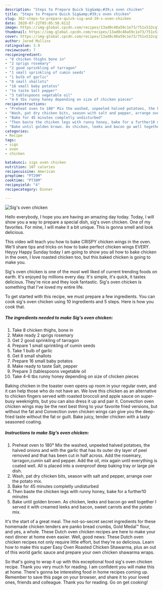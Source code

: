 ```yaml
---
description: "Steps to Prepare Quick Sig&amp;#39;s oven chicken"
title: "Steps to Prepare Quick Sig&amp;#39;s oven chicken"
slug: 362-steps-to-prepare-quick-sig-and-39-s-oven-chicken
date: 2020-07-22T05:05:58.611Z
image: https://img-global.cpcdn.com/recipes/13ad0c48a59c1e73/751x532cq70/sigs-oven-chicken-recipe-main-photo.jpg
thumbnail: https://img-global.cpcdn.com/recipes/13ad0c48a59c1e73/751x532cq70/sigs-oven-chicken-recipe-main-photo.jpg
cover: https://img-global.cpcdn.com/recipes/13ad0c48a59c1e73/751x532cq70/sigs-oven-chicken-recipe-main-photo.jpg
author: Jared Mullins
ratingvalue: 3.9
reviewcount: 7
recipeingredient:
- "8 chicken thighs bone in"
- "2 sprigs rosemary"
- "2 good sprinkling of tarragon"
- "1 small sprinkling of cumin seeds"
- "1 bulb of garlic"
- "8 small shallots"
- "16 small baby potatos"
- "to taste Salt pepper"
- "3 tablespoons vegetable oil"
- "4-6 tbs runny honey depending on size of chicken pieces"
recipeinstructions:
- "Preheat oven to 180° Mix the washed, unpeeled halved potatoes, the halved onions and with the garlic that has its outer dry layer of peel removed and that has been cut in half across. Add the rosemary, tarragon,cumin salt and pepper. Add the oil, mix again until everything is coated well. All is placed into a ovenproof deep baking tray or large pie dish."
- "Wash, pat dry chicken bits, season with salt and pepper, arrange over the potato mix."
- "Bake for 45 minutes completly undisturbed"
- "Then baste the chicken legs with runny honey, bake for a further10 minutes"
- "Bake until golden brown. As chicken, leeks and bacon go well together I served it with creamed leeks and bacon, sweet carrots and the potato mix."
categories:
- Recipe
tags:
- sigs
- oven
- chicken

katakunci: sigs oven chicken 
nutrition: 107 calories
recipecuisine: American
preptime: "PT29M"
cooktime: "PT38M"
recipeyield: "4"
recipecategory: Dinner

---
```



![Sig&#39;s oven chicken](https://img-global.cpcdn.com/recipes/13ad0c48a59c1e73/751x532cq70/sigs-oven-chicken-recipe-main-photo.jpg)

Hello everybody, I hope you are having an amazing day today. Today, I will show you a way to prepare a special dish, sig&#39;s oven chicken. One of my favorites. For mine, I will make it a bit unique. This is gonna smell and look delicious.

This video will teach you how to bake CRISPY chicken wings in the oven. We&#39;ll share tips and tricks on how to bake perfect chicken wings EVERY. Heyyy Happy Sunday today I am going to show you all how to bake chicken in the oven, I love roasted chicken too, but this baked chicken is going to make you.

Sig&#39;s oven chicken is one of the most well liked of current trending foods on earth. It's enjoyed by millions every day. It's simple, it's quick, it tastes delicious. They're nice and they look fantastic. Sig&#39;s oven chicken is something that I've loved my entire life.


To get started with this recipe, we must prepare a few ingredients. You can cook sig&#39;s oven chicken using 10 ingredients and 5 steps. Here is how you cook that.

<!--inarticleads1-->

##### The ingredients needed to make Sig&#39;s oven chicken:

1. Take 8 chicken thighs, bone in
1. Make ready 2 sprigs rosemary
1. Get 2 good sprinkling of tarragon
1. Prepare 1 small sprinkling of cumin seeds
1. Take 1 bulb of garlic
1. Get 8 small shallots
1. Prepare 16 small baby potatos
1. Make ready to taste Salt, pepper
1. Prepare 3 (tablespoons vegetable oil
1. Take 4-6 tbs runny honey depending on size of chicken pieces


Baking chicken in the toaster oven opens up room in your regular oven, and it can help those who do not have an. We love this chicken as an alternative to chicken fingers served with roasted broccoli and apple sauce on super-busy weeknights, but you can also dress it up and pair it. Convection oven chicken wings may be the next best thing to your favorite fried versions, but without the fat and Convection oven chicken wings can give you the deep-fried taste without the fat or guilt. Bake juicy, tender chicken with a tasty seasoned coating. 

<!--inarticleads2-->

##### Instructions to make Sig&#39;s oven chicken:

1. Preheat oven to 180° Mix the washed, unpeeled halved potatoes, the halved onions and with the garlic that has its outer dry layer of peel removed and that has been cut in half across. Add the rosemary, tarragon,cumin salt and pepper. Add the oil, mix again until everything is coated well. All is placed into a ovenproof deep baking tray or large pie dish.
1. Wash, pat dry chicken bits, season with salt and pepper, arrange over the potato mix.
1. Bake for 45 minutes completly undisturbed
1. Then baste the chicken legs with runny honey, bake for a further10 minutes
1. Bake until golden brown. As chicken, leeks and bacon go well together I served it with creamed leeks and bacon, sweet carrots and the potato mix.


It&#39;s the start of a great meal. The not-so-secret secret ingredients for these homemade chicken tenders are panko bread crumbs, Gold Medal™ flour, and yes, a whole. These Dutch oven chicken recipes are here to make your next dinner at home even easier. Well, good news: These Dutch oven chicken recipes not only require little effort, but they&#39;re so delicious. Learn how to make this super Easy Oven Roasted Chicken Shawarma, plus an out of this world garlic sauce and prepare your own chicken shawarma wraps. 

So that's going to wrap it up with this exceptional food sig&#39;s oven chicken recipe. Thank you very much for reading. I am confident you will make this at home. There's gonna be interesting food in home recipes coming up. Remember to save this page on your browser, and share it to your loved ones, friends and colleague. Thank you for reading. Go on get cooking!
